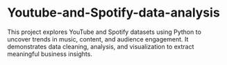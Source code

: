 # Youtube-and-Spotify-data-analysis
This project explores YouTube and Spotify datasets using Python to uncover trends in music, content, and audience engagement. It demonstrates data cleaning, analysis, and visualization to extract meaningful business insights.
